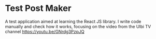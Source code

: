 # Test Post Maker
A test application aimed at learning the React JS library. I write code manually and check how it works, focusing on the video from the Ulbi TV channel
https://youtu.be/GNrdg3PzpJQ 
